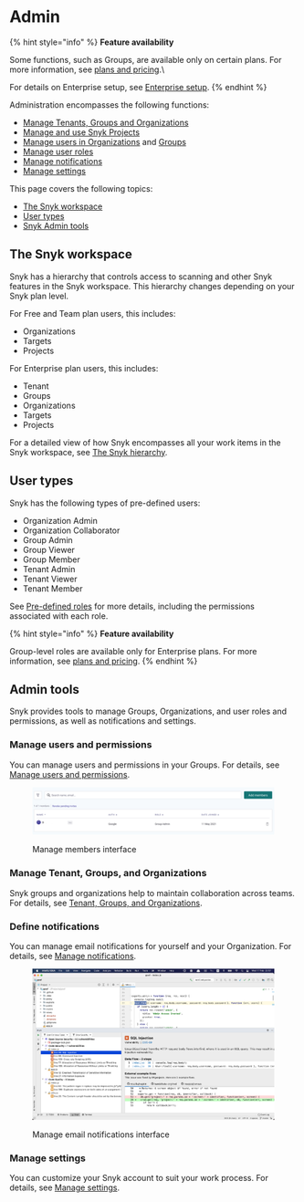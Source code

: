 # Admin

{% hint style="info" %}
**Feature availability**

Some functions, such as Groups, are available only on certain plans. For more information, see [plans and pricing](https://snyk.io/plans/).\


For details on Enterprise setup, see [Enterprise setup](../enterprise-setup/).
{% endhint %}

Administration encompasses the following functions:

* [Manage Tenants, Groups and Organizations](./#manage-tenant-groups-and-organizations)
* [Manage and use Snyk Projects](snyk-projects/)
* [Manage users in Organizations](groups-and-organizations/organizations/manage-users-in-organizations.md) and [Groups](groups-and-organizations/groups/manage-users-in-a-group.md)
* [Manage user roles](user-roles/)
* [Manage notifications](manage-notifications.md)
* [Manage settings](groups-and-organizations/group-and-organization-settings.md)

This page covers the following topics:

* [The Snyk workspace](./#the-snyk-workspace)
* [User types](./#user-types)
* [Snyk Admin tools](./#admin-tools)

## The Snyk workspace

Snyk has a hierarchy that controls access to scanning and other Snyk features in the Snyk workspace. This hierarchy changes depending on your Snyk plan level.

For Free and Team plan users, this includes:

* Organizations
* Targets
* Projects

For Enterprise plan users, this includes:

* Tenant
* Groups
* Organizations
* Targets
* Projects

For a detailed view of how Snyk encompasses all your work items in the Snyk workspace, see [The Snyk hierarchy](groups-and-organizations/#the-snyk-hierarchy).&#x20;

## User types

Snyk has the following types of pre-defined users:

* Organization Admin
* Organization Collaborator
* Group Admin
* Group Viewer
* Group Member
* Tenant Admin
* Tenant Viewer
* Tenant Member

See [Pre-defined roles](user-roles/pre-defined-roles.md) for more details, including the permissions associated with each role.

{% hint style="info" %}
**Feature availability**

Group-level roles are available only for Enterprise plans. For more information, see [plans and pricing](https://snyk.io/plans/).&#x20;
{% endhint %}

## Admin tools

Snyk provides tools to manage Groups, Organizations, and user roles and permissions, as well as notifications and settings.

### Manage users and permissions

You can manage users and permissions in your Groups. For details, see [Manage users and permissions](user-roles/user-role-management.md).

<figure><img src="../.gitbook/assets/image (245) (1) (1) (1).png" alt="Manage members interface"><figcaption><p>Manage members interface</p></figcaption></figure>

### Manage Tenant, Groups, and Organizations

Snyk groups and organizations help to maintain collaboration across teams. For details, see [Tenant, Groups, and Organizations](groups-and-organizations/).

### Define notifications

You can manage email notifications for yourself and your Organization. For details, see [Manage notifications](manage-notifications.md).

<figure><img src="../.gitbook/assets/image (6) (2).png" alt="Manage email notifications interface"><figcaption><p>Manage email notifications interface</p></figcaption></figure>

### Manage settings

You can customize your Snyk account to suit your work process. For details, see [Manage settings](groups-and-organizations/group-and-organization-settings.md).
